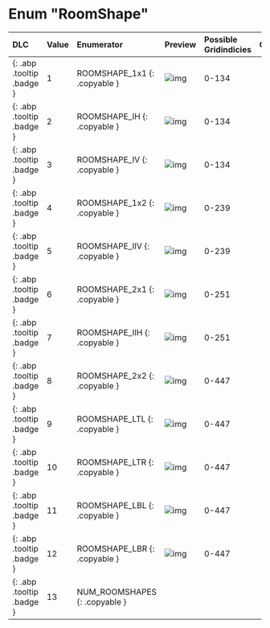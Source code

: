 # Enum "RoomShape"
|DLC|Value|Enumerator|Preview|Possible Gridindicies|Comment|
|:--|:--|:--|:--|:--|:--|
|[ ](#){: .abp .tooltip .badge }|1 |ROOMSHAPE_1x1 {: .copyable } | ![img](../abp/../abp/images/roomshapes/1.png) | 0-134 | 
|[ ](#){: .abp .tooltip .badge }|2 |ROOMSHAPE_IH {: .copyable } | ![img](../abp/../abp/images/roomshapes/2.png) | 0-134 | 
|[ ](#){: .abp .tooltip .badge }|3 |ROOMSHAPE_IV {: .copyable } | ![img](../abp/../abp/images/roomshapes/3.png) | 0-134 | 
|[ ](#){: .abp .tooltip .badge }|4 |ROOMSHAPE_1x2 {: .copyable } | ![img](../abp/../abp/images/roomshapes/4.png) | 0-239 | 
|[ ](#){: .abp .tooltip .badge }|5 |ROOMSHAPE_IIV {: .copyable } | ![img](../abp/../abp/images/roomshapes/5.png) | 0-239 | 
|[ ](#){: .abp .tooltip .badge }|6 |ROOMSHAPE_2x1 {: .copyable } | ![img](../abp/../abp/images/roomshapes/6.png) | 0-251 | 
|[ ](#){: .abp .tooltip .badge }|7 |ROOMSHAPE_IIH {: .copyable } | ![img](../abp/../abp/images/roomshapes/7.png) | 0-251 | 
|[ ](#){: .abp .tooltip .badge }|8 |ROOMSHAPE_2x2 {: .copyable } | ![img](../abp/../abp/images/roomshapes/8.png) | 0-447 | 
|[ ](#){: .abp .tooltip .badge }|9 |ROOMSHAPE_LTL {: .copyable } | ![img](../abp/../abp/images/roomshapes/9.png) | 0-447 | 
|[ ](#){: .abp .tooltip .badge }|10 |ROOMSHAPE_LTR {: .copyable } | ![img](../abp/../abp/images/roomshapes/10.png) | 0-447 | 
|[ ](#){: .abp .tooltip .badge }|11 |ROOMSHAPE_LBL {: .copyable } | ![img](../abp/../abp/images/roomshapes/11.png) | 0-447 | 
|[ ](#){: .abp .tooltip .badge }|12 |ROOMSHAPE_LBR {: .copyable } | ![img](../abp/../abp/images/roomshapes/12.png) | 0-447 | 
|[ ](#){: .abp .tooltip .badge }|13 |NUM_ROOMSHAPES {: .copyable } |  |  | 